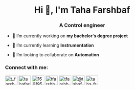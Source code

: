 <h1 align="center">Hi 👋, I'm Taha Farshbaf</h1>
<h3 align="center">A Control engineer</h3>

- 🔭 I’m currently working on **my bachelor's degree project**

- 🌱 I’m currently learning **Instrumentation**

- 👯 I’m looking to collaborate on **Automation**

<h3 align="left">Connect with me:</h3>
<p align="left">
<a href="https://twitter.com/t_farshbaf" target="blank"><img align="center" src="https://raw.githubusercontent.com/rahuldkjain/github-profile-readme-generator/master/src/images/icons/Social/twitter.svg" alt="t_farshbaf" height="30" width="40" /></a>
<a href="https://linkedin.com/in/tahafarshbaf" target="blank"><img align="center" src="https://raw.githubusercontent.com/rahuldkjain/github-profile-readme-generator/master/src/images/icons/Social/linked-in-alt.svg" alt="tahafarshbaf" height="30" width="40" /></a>
<a href="https://stackoverflow.com/users/16619503" target="blank"><img align="center" src="https://raw.githubusercontent.com/rahuldkjain/github-profile-readme-generator/master/src/images/icons/Social/stack-overflow.svg" alt="16619503" height="30" width="40" /></a>
<a href="https://kaggle.com/tfarshbaf" target="blank"><img align="center" src="https://raw.githubusercontent.com/rahuldkjain/github-profile-readme-generator/master/src/images/icons/Social/kaggle.svg" alt="tfarshbaf" height="30" width="40" /></a>
<a href="https://fb.com/tfarshbaf" target="blank"><img align="center" src="https://raw.githubusercontent.com/rahuldkjain/github-profile-readme-generator/master/src/images/icons/Social/facebook.svg" alt="tfarshbaf" height="30" width="40" /></a>
<a href="https://medium.com/@tahafarshbaf" target="blank"><img align="center" src="https://raw.githubusercontent.com/rahuldkjain/github-profile-readme-generator/master/src/images/icons/Social/medium.svg" alt="@tahafarshbaf" height="30" width="40" /></a>
<a href="https://www.codechef.com/users/taha_frsh" target="blank"><img align="center" src="https://cdn.jsdelivr.net/npm/simple-icons@3.1.0/icons/codechef.svg" alt="taha_frsh" height="30" width="40" /></a>
</p>
